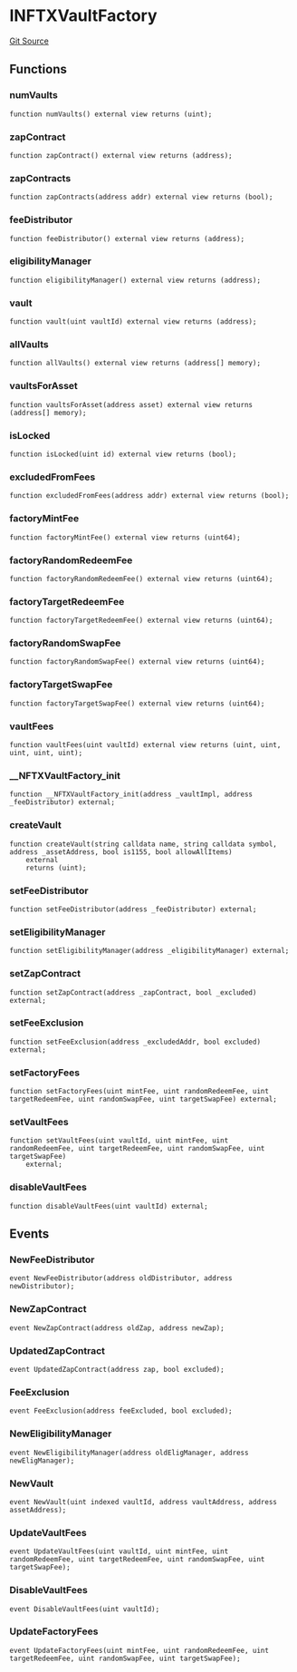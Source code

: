 # INFTXVaultFactory
[Git Source](https://github.com/FloorDAO/floor-v2/blob/445b96358cc205e432e359914c1681c0f44048b0/src/interfaces/nftx/NFTXVaultFactory.sol)


## Functions
### numVaults


```solidity
function numVaults() external view returns (uint);
```

### zapContract


```solidity
function zapContract() external view returns (address);
```

### zapContracts


```solidity
function zapContracts(address addr) external view returns (bool);
```

### feeDistributor


```solidity
function feeDistributor() external view returns (address);
```

### eligibilityManager


```solidity
function eligibilityManager() external view returns (address);
```

### vault


```solidity
function vault(uint vaultId) external view returns (address);
```

### allVaults


```solidity
function allVaults() external view returns (address[] memory);
```

### vaultsForAsset


```solidity
function vaultsForAsset(address asset) external view returns (address[] memory);
```

### isLocked


```solidity
function isLocked(uint id) external view returns (bool);
```

### excludedFromFees


```solidity
function excludedFromFees(address addr) external view returns (bool);
```

### factoryMintFee


```solidity
function factoryMintFee() external view returns (uint64);
```

### factoryRandomRedeemFee


```solidity
function factoryRandomRedeemFee() external view returns (uint64);
```

### factoryTargetRedeemFee


```solidity
function factoryTargetRedeemFee() external view returns (uint64);
```

### factoryRandomSwapFee


```solidity
function factoryRandomSwapFee() external view returns (uint64);
```

### factoryTargetSwapFee


```solidity
function factoryTargetSwapFee() external view returns (uint64);
```

### vaultFees


```solidity
function vaultFees(uint vaultId) external view returns (uint, uint, uint, uint, uint);
```

### __NFTXVaultFactory_init


```solidity
function __NFTXVaultFactory_init(address _vaultImpl, address _feeDistributor) external;
```

### createVault


```solidity
function createVault(string calldata name, string calldata symbol, address _assetAddress, bool is1155, bool allowAllItems)
    external
    returns (uint);
```

### setFeeDistributor


```solidity
function setFeeDistributor(address _feeDistributor) external;
```

### setEligibilityManager


```solidity
function setEligibilityManager(address _eligibilityManager) external;
```

### setZapContract


```solidity
function setZapContract(address _zapContract, bool _excluded) external;
```

### setFeeExclusion


```solidity
function setFeeExclusion(address _excludedAddr, bool excluded) external;
```

### setFactoryFees


```solidity
function setFactoryFees(uint mintFee, uint randomRedeemFee, uint targetRedeemFee, uint randomSwapFee, uint targetSwapFee) external;
```

### setVaultFees


```solidity
function setVaultFees(uint vaultId, uint mintFee, uint randomRedeemFee, uint targetRedeemFee, uint randomSwapFee, uint targetSwapFee)
    external;
```

### disableVaultFees


```solidity
function disableVaultFees(uint vaultId) external;
```

## Events
### NewFeeDistributor

```solidity
event NewFeeDistributor(address oldDistributor, address newDistributor);
```

### NewZapContract

```solidity
event NewZapContract(address oldZap, address newZap);
```

### UpdatedZapContract

```solidity
event UpdatedZapContract(address zap, bool excluded);
```

### FeeExclusion

```solidity
event FeeExclusion(address feeExcluded, bool excluded);
```

### NewEligibilityManager

```solidity
event NewEligibilityManager(address oldEligManager, address newEligManager);
```

### NewVault

```solidity
event NewVault(uint indexed vaultId, address vaultAddress, address assetAddress);
```

### UpdateVaultFees

```solidity
event UpdateVaultFees(uint vaultId, uint mintFee, uint randomRedeemFee, uint targetRedeemFee, uint randomSwapFee, uint targetSwapFee);
```

### DisableVaultFees

```solidity
event DisableVaultFees(uint vaultId);
```

### UpdateFactoryFees

```solidity
event UpdateFactoryFees(uint mintFee, uint randomRedeemFee, uint targetRedeemFee, uint randomSwapFee, uint targetSwapFee);
```

